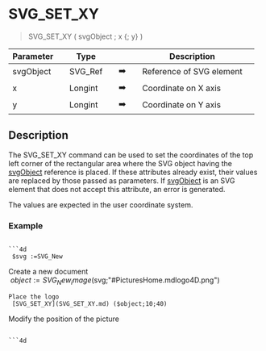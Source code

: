 <!-- SVG_SET_XY ( objectID ; x ; y )
 -> objectID (Text)
 -> x (Real)
 -> y (Real)-->
# SVG_SET_XY

> SVG_SET_XY ( svgObject ; x {; y} )

| Parameter |     | Type |     |     |     | Description |     |
| --- | --- | --- | --- | --- | --- | --- | --- |
| svgObject |     | SVG_Ref |     | ➡️ |     | Reference of SVG element |     |
| x   |     | Longint |     | ➡️ |     | Coordinate on X axis |     |
| y   |     | Longint |     | ➡️ |     | Coordinate on Y axis |     |

## Description

The SVG_SET_XY command can be used to set the coordinates of the top left corner of the rectangular area where the SVG object having the [svgObject](# "Reference of SVG element") reference is placed. If these attributes already exist, their values are replaced by those passed as parameters. If [svgObject](# "Reference of SVG element") is an SVG element that does not accept this attribute, an error is generated.

The values are expected in the user coordinate system.

### Example  

```4d

```4d
 $svg :=SVG_New  
```

Create a new document  
 $object:=SVG_New_image ($svg;"#PicturesHome.mdlogo4D.png")

```
Place the logo  
 [SVG_SET_XY](SVG_SET_XY.md) ($object;10;40) 
```

Modify the position of the picture

```

```4d
